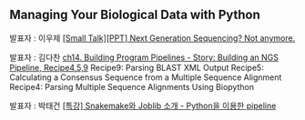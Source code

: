 ## Managing Your Biological Data with Python
발표자 : 이우제
[[Small Talk][PPT] Next Generation Sequencing? Not anymore.](https://docs.google.com/file/d/0B-pXWKIJ7T5mUXVROFFKcFhydTQ)

발표자 : 김다찬
[ch14. Building Program Pipelines - Story: Building an NGS Pipeline, Recipe4,5,9](http://nbviewer.ipython.org/github/biopy/biopy.github.io/blob/master/notebook/Part2/Week6/ch14_building_program_pipelines.ipynb)
Recipe9: Parsing BLAST XML Output
Recipe5: Calculating a Consensus Sequence from a Multiple Sequence Alignment
Recipe4: Parsing Multiple Sequence Alignments Using Biopython

발표자 : 박태건
[[특강] Snakemake와 Joblib 소개 - Python을 이용한 pipeline](http://nbviewer.ipython.org/github/biopy/biopy.github.io/blob/master/notebook/Part2/Week6/snakemake_joblib_pipeline.ipynb)
